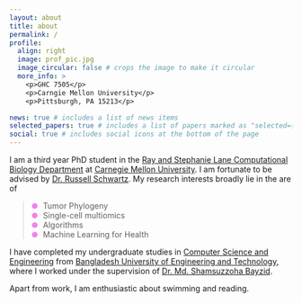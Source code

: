 ```yaml
---
layout: about
title: about
permalink: / 
profile:
  align: right
  image: prof_pic.jpg
  image_circular: false # crops the image to make it circular
  more_info: >
    <p>GHC 7505</p>
    <p>Carngie Mellon University</p>
    <p>Pittsburgh, PA 15213</p>

news: true # includes a list of news items
selected_papers: true # includes a list of papers marked as "selected={true}"
social: true # includes social icons at the bottom of the page
---
```


I am a third year PhD student in the [Ray and Stephanie Lane Computational Biology Department](https://cbd.cmu.edu/) at [Carnegie Mellon University](https://www.cmu.edu/). I am fortunate to be advised by [Dr. Russell Schwartz](https://labs.bio.cmu.edu/schwartz/). My research interests broadly lie in the are of

<style>
.my-bullet-list {
    list-style-type: none; 
    padding: 0; 
}

.my-bullet-list li {
    position: relative; 
    padding-left: 20px; 
}

.my-bullet-list li::before {
    content: ''; 
    position: absolute; 
    left: 0; 
    top: 50%; 
    transform: translateY(-50%); 
    width: 10px; 
    height: 10px; 
    background-color: violet;
    border-radius: 50%; 
}
</style>

<blockquote class="quote-section">
  <ul class="my-bullet-list">
      <li> Tumor Phylogeny</li>
      <li> Single-cell multiomics</li>   
      <li> Algorithms</li>
      <li> Machine Learning for Health</li>
  </ul>
</blockquote>

I have completed my undergraduate studies in [Computer Science and Engineering](https://cse.buet.ac.bd/) from [Bangladesh University of Engineering and Technology](buet.ac.bd), where I worked under the supervision of [Dr. Md. Shamsuzzoha Bayzid](https://cse.buet.ac.bd/faculty/faculty_detail/bayzid). 

Apart from work, I am enthusiastic about swimming and reading.



